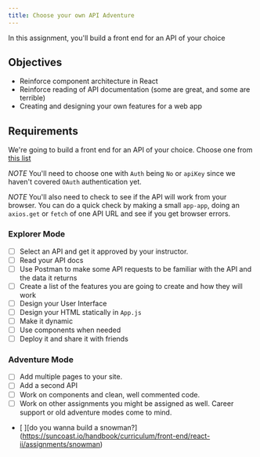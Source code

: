 ```yaml
---
title: Choose your own API Adventure
---
```


In this assignment, you'll build a front end for an API of your choice

## Objectives

- Reinforce component architecture in React
- Reinforce reading of API documentation (some are great, and some are terrible)
- Creating and designing your own features for a web app

## Requirements

We're going to build a front end for an API of your choice. Choose one from [this list](https://github.com/toddmotto/public-apis)

_NOTE_ You'll need to choose one with `Auth` being `No` or `apiKey` since we haven't covered `OAuth` authentication yet.

_NOTE_ You'll also need to check to see if the API will work from your browser. You can do a quick check by making a small `app-app`, doing an `axios.get` or `fetch` of one API URL and see if you get browser errors.

### Explorer Mode

- [ ] Select an API and get it approved by your instructor.
- [ ] Read your API docs
- [ ] Use Postman to make some API requests to be familiar with the API and the data it returns
- [ ] Create a list of the features you are going to create and how they will work
- [ ] Design your User Interface
- [ ] Design your HTML statically in `App.js`
- [ ] Make it dynamic
- [ ] Use components when needed
- [ ] Deploy it and share it with friends

### Adventure Mode

- [ ] Add multiple pages to your site.
- [ ] Add a second API
- [ ] Work on components and clean, well commented code.
- [ ] Work on other assignments you might be assigned as well. Career support or old adventure modes come to mind.
- [ ][do you wanna build a snowman?] (https://suncoast.io/handbook/curriculum/front-end/react-ii/assignments/snowman)
